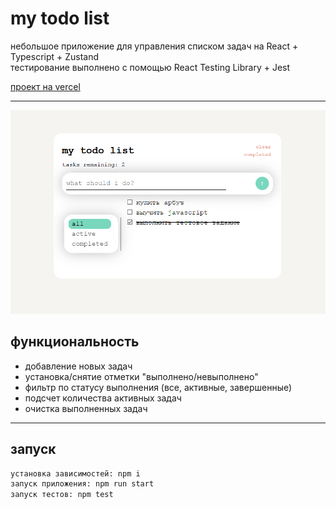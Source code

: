 # my todo list
небольшое приложение для управления списком задач на React + Typescript + Zustand  
тестирование выполнено с помощью React Testing Library + Jest  
  
[проект на vercel](https://inktels-todo-list.vercel.app)

---

![todo list](assets/preview.png)

## функциональность
- добавление новых задач
- установка/снятие отметки "выполнено/невыполнено"
- фильтр по статусу выполнения (все, активные, завершенные)
- подсчет количества активных задач
- очистка выполненных задач

---

## запуск
```bash
установка зависимостей: npm i  
запуск приложения: npm run start
запуск тестов: npm test
